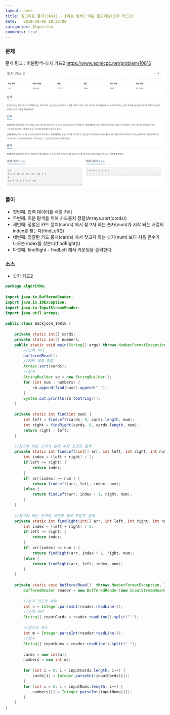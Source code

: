 ```yaml
---
layout: post
title: 알고리즘 풀이(JAVA) - [이분 탐색] 백준 알고리즘(숫자 카드2)
date:   2019-10-06 10:30:00
categories: Algorithm
comments: true 
---
```


### 문제
문제 링크 : 이분탐색-숫자 카드2 <https://www.acmicpc.net/problem/10816>

![이분탐색 숫자 카드2 문제](/img/algorithm/baekjoon_10816.GIF)

### 풀이

- 첫번째. 입력 데이터를 배열 처리
- 두번째. 이분 탐색을 위해 카드뭉치 정렬(Arrays.sort(cards))
- 세번째. 정렬된 카드 뭉치(cards) 에서 찾고자 하는 숫자(num)가 시작 되는 배열의 index를 찾는다(findLeft())
- 네번째. 정렬된 카드 뭉치(cards) 에서 찾고자 하는 숫자(num) 보다 처음 큰수가 나오는 index를 찾는다(findRight())
- 다섯째. findRight - findLeft 해서 카운팅을 출력한다.

### 소스

- 숫자 카드2

```java
package algorithm;

import java.io.BufferedReader;
import java.io.IOException;
import java.io.InputStreamReader;
import java.util.Arrays;

public class Backjoon_10816 {
	
	private static int[] cards;
	private static int[] numbers;
	public static void main(String[] args) throws NumberFormatException, IOException {
		//입력 처리
		bufferedRead();
		//카드 목록 정렬
		Arrays.sort(cards);
		//탐색
		StringBuilder sb = new StringBuilder();
		for (int num : numbers) {
			sb.append(find(num)).append(" ");
		}
		System.out.println(sb.toString());
	}
	
	private static int find(int num) {
		int left = findLeft(cards, 0, cards.length, num);
		int right = findRight(cards, 0, cards.length, num);
		return right - left;
	}
	
	//찾고자 하는 숫자의 왼쪽 시작 포인트 검색
	private static int findLeft(int[] arr, int left, int right, int num) {
		int index = (left + right) / 2;
		if(left >= right) {
			return index;
		}
		if( arr[index] >= num ) {
			return findLeft(arr, left, index, num);
		}else {
			return findLeft(arr, index + 1, right, num);
		}
	}
	
	//찾고자 하는 숫자의 오른쪽 종료 포인트 검색
	private static int findRight(int[] arr, int left, int right, int num) {
		int index = (left + right) / 2;
		if(left >= right) {
			return index;
		}
		if( arr[index] <= num ) {
			return findRight(arr, index + 1, right, num);
		}else {
			return findRight(arr, left, index, num);
		}
	}
	
	private static void bufferedRead()  throws NumberFormatException, IOException {
		BufferedReader reader = new BufferedReader(new InputStreamReader(System.in));
		
		//숫자 카드의 개수
		int n = Integer.parseInt(reader.readLine());
		//숫자 카드
		String[] inputCards = reader.readLine().split(" ");
		
		//정수의 개수
		int m = Integer.parseInt(reader.readLine());
		//정수
		String[] inputNums = reader.readLine().split(" ");
		
		cards = new int[n];
		numbers = new int[m];
		
		for (int i = 0; i < inputCards.length; i++) {
			cards[i] = Integer.parseInt(inputCards[i]);
		}
		for (int i = 0; i < inputNums.length; i++) {
			numbers[i] = Integer.parseInt(inputNums[i]);
		}
	}
}

```